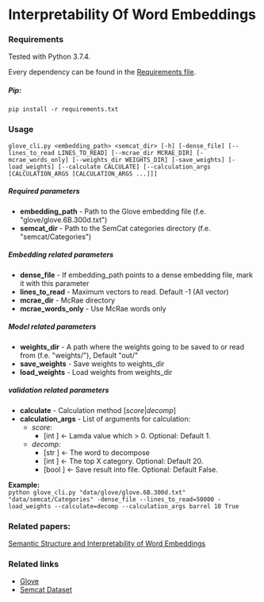 # Interpretability Of Word Embeddings

### **Requirements**

Tested with Python 3.7.4.<br>

Every dependency can be found in the [Requirements file](requirements.txt).

##### **Pip:**

`pip install -r requirements.txt`

### **Usage**

`
glove_cli.py <embedding_path> <semcat_dir>
             [-h] [-dense_file] [--lines_to_read LINES_TO_READ]
                  [--mcrae_dir MCRAE_DIR] [-mcrae_words_only]
                  [--weights_dir WEIGHTS_DIR] [-save_weights]
                  [-load_weights] [--calculate CALCULATE]
                  [--calculation_args [CALCULATION_ARGS [CALCULATION_ARGS ...]]]
`

##### **Required parameters**
- **embedding_path** - Path to the Glove embedding file (f.e. "glove/glove.6B.300d.txt")
- **semcat_dir** - Path to the SemCat categories directory (f.e. "semcat/Categories")
##### **Embedding related parameters**
- **dense_file** - If embedding_path points to a dense embedding file, mark it with this parameter
- **lines_to_read** - Maximum vectors to read. Default -1 (All vector)
- **mcrae_dir** - McRae directory
- **mcrae_words_only** - Use McRae words only
##### **Model related parameters**
- **weights_dir** - A path where the weights going to be saved to or read from (f.e. "weights/"), 
                    Default "out/"
- **save_weights** - Save weights to weights_dir
- **load_weights** - Load weights from weights_dir
##### **validation related parameters**
- **calculate** - Calculation method \[_score_|_decomp_\]
- **calculation_args** - List of arguments for calculation:
  - _score_: <br>
    - \[int \] <- Lamda value which > 0. Optional: Default 1.
  - _decomp_: <br>
    - \[str \] <- The word to decompose <br>
    - \[int \] <- The top X category. Optional: Default 20. <br>
    - \[bool \] <- Save result into file. Optional: Default False.

**Example:**<br>
`python glove_cli.py "data/glove/glove.6B.300d.txt"
"data/semcat/Categories"
-dense_file
--lines_to_read=50000
-load_weights
--calculate=decomp
--calculation_args
barrel
10
True`

### **Related papers:** 

[Semantic Structure and Interpretability of Word Embeddings](https://arxiv.org/pdf/1711.00331.pdf)

### **Related links**

- [Glove](https://nlp.stanford.edu/projects/glove/)<br>
- [Semcat Dataset](https://github.com/avaapm/SEMCATdataset2018)
